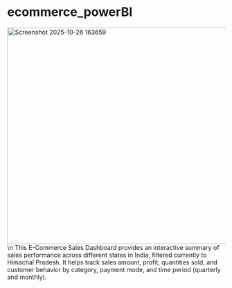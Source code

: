 # ecommerce_powerBI
<img width="900" height="500" justify-content="center" alt="Screenshot 2025-10-26 163659" src="https://github.com/user-attachments/assets/4dd5d653-da68-407a-a4bf-30b53af79c9c" />
\n This E-Commerce Sales Dashboard provides an interactive summary of sales performance across different states in India, filtered currently to Himachal Pradesh.
It helps track sales amount, profit, quantities sold, and customer behavior by category, payment mode, and time period (quarterly and monthly).
